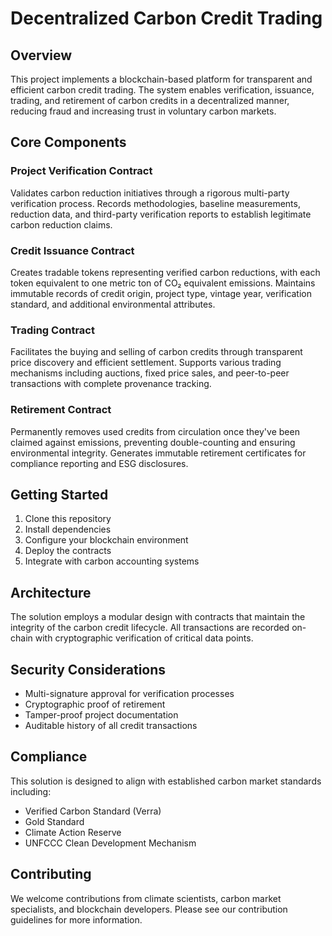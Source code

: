 # Decentralized Carbon Credit Trading

## Overview
This project implements a blockchain-based platform for transparent and efficient carbon credit trading. The system enables verification, issuance, trading, and retirement of carbon credits in a decentralized manner, reducing fraud and increasing trust in voluntary carbon markets.

## Core Components

### Project Verification Contract
Validates carbon reduction initiatives through a rigorous multi-party verification process. Records methodologies, baseline measurements, reduction data, and third-party verification reports to establish legitimate carbon reduction claims.

### Credit Issuance Contract
Creates tradable tokens representing verified carbon reductions, with each token equivalent to one metric ton of CO₂ equivalent emissions. Maintains immutable records of credit origin, project type, vintage year, verification standard, and additional environmental attributes.

### Trading Contract
Facilitates the buying and selling of carbon credits through transparent price discovery and efficient settlement. Supports various trading mechanisms including auctions, fixed price sales, and peer-to-peer transactions with complete provenance tracking.

### Retirement Contract
Permanently removes used credits from circulation once they've been claimed against emissions, preventing double-counting and ensuring environmental integrity. Generates immutable retirement certificates for compliance reporting and ESG disclosures.

## Getting Started
1. Clone this repository
2. Install dependencies
3. Configure your blockchain environment
4. Deploy the contracts
5. Integrate with carbon accounting systems

## Architecture
The solution employs a modular design with contracts that maintain the integrity of the carbon credit lifecycle. All transactions are recorded on-chain with cryptographic verification of critical data points.

## Security Considerations
- Multi-signature approval for verification processes
- Cryptographic proof of retirement
- Tamper-proof project documentation
- Auditable history of all credit transactions

## Compliance
This solution is designed to align with established carbon market standards including:
- Verified Carbon Standard (Verra)
- Gold Standard
- Climate Action Reserve
- UNFCCC Clean Development Mechanism

## Contributing
We welcome contributions from climate scientists, carbon market specialists, and blockchain developers. Please see our contribution guidelines for more information.
